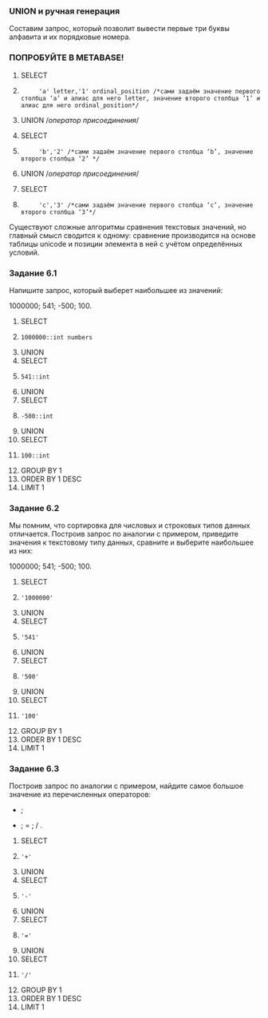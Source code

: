 ### UNION и ручная генерация

Составим запрос, который позволит вывести первые три буквы алфавита и их порядковые номера.

### ПОПРОБУЙТЕ В METABASE!

1. SELECT 
2.          'a' letter,'1' ordinal_position /*сами задаём значение первого столбца ‘a’ и алиас для него letter, значение второго столбца ‘1’ и алиас для него ordinal_position*/
         
3. UNION /*оператор присоединения*/

4. SELECT 
5.          'b','2' /*сами задаём значение первого столбца ‘b’, значение второго столбца ‘2’ */
         
6. UNION /*оператор присоединения*/

7. SELECT
8.          'c','3' /*сами задаём значение первого столбца ‘с’, значение второго столбца ‘3’*/ 

Существуют сложные алгоритмы сравнения текстовых значений, но главный смысл сводится к одному: сравнение производится на основе таблицы unicode и позиции элемента в ней с учётом определённых условий.

### Задание 6.1

Напишите запрос, который выберет наибольшее из значений:

1000000;
541;
-500;
100.

1. SELECT 
2.     1000000::int numbers
3. UNION 
4. SELECT 
5.     541::int
6. UNION 
7. SELECT
8.     -500::int
9. UNION
10. SELECT
11.     100::int
12. GROUP BY 1
13. ORDER BY 1 DESC
14. LIMIT 1

### Задание 6.2

Мы помним, что сортировка для числовых и строковых типов данных отличается.
Построив запрос по аналогии с примером, приведите значения к текстовому типу данных, сравните и выберите наибольшее из них:

1000000;
541;
-500;
100.

1. SELECT 
2.     '1000000'
3. UNION 
4. SELECT 
5.     '541'
6. UNION 
7. SELECT
8.     '500'
9. UNION
10. SELECT
11.     '100'
12. GROUP BY 1
13. ORDER BY 1 DESC
14. LIMIT 1

### Задание 6.3

Построив запрос по аналогии с примером, найдите самое большое значение из перечисленных операторов:

+ ;
- ;
= ;
/ .

1. SELECT 
2.     '+'
3. UNION 
4. SELECT 
5.     '-'
6. UNION 
7. SELECT
8.     '='
9. UNION
10. SELECT
11.     '/'
12. GROUP BY 1
13. ORDER BY 1 DESC
14. LIMIT 1